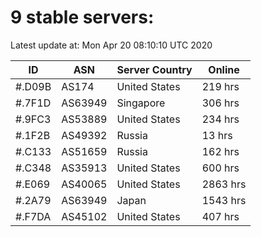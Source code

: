# 9 stable servers:

Latest update at: Mon Apr 20 08:10:10 UTC 2020

| ID | ASN | Server Country | Online |
| -- | --- | -------------- | ------ |
| #.D09B | AS174 | United States | 219 hrs |
| #.7F1D | AS63949 | Singapore | 306 hrs |
| #.9FC3 | AS53889 | United States | 234 hrs |
| #.1F2B | AS49392 | Russia | 13 hrs |
| #.C133 | AS51659 | Russia | 162 hrs |
| #.C348 | AS35913 | United States | 600 hrs |
| #.E069 | AS40065 | United States | 2863 hrs |
| #.2A79 | AS63949 | Japan | 1543 hrs |
| #.F7DA | AS45102 | United States | 407 hrs |

